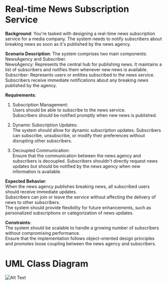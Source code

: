 # Real-time News Subscription Service

**Background**: You're tasked with designing a real-time news subscription service for a media company. The system needs to notify subscribers about breaking news as soon as it's published by the news agency.

**Scenario Description**: The system comprises two main components: NewsAgency and Subscriber.
  <br>NewsAgency: Represents the central hub for publishing news. It maintains a list of subscribers and notifies them whenever new news is available.
  <br>Subscriber: Represents users or entities subscribed to the news service. Subscribers receive immediate notifications about any breaking news published by the agency.

**Requirements**:

  1. Subscription Management:
    <br>Users should be able to subscribe to the news service.
    <br>Subscribers should be notified promptly when new news is published.

  2. Dynamic Subscription Updates:
    <br>The system should allow for dynamic subscription updates. Subscribers can subscribe, unsubscribe, or modify their preferences without disrupting other subscribers.

  3. Decoupled Communication:
    <br>Ensure that the communication between the news agency and subscribers is decoupled. Subscribers shouldn't directly request news updates but should be notified by the news agency when new information is available.

**Expected Behavior**:
  <br>When the news agency publishes breaking news, all subscribed users should receive immediate updates.
  <br>Subscribers can join or leave the service without affecting the delivery of news to other subscribers.
  <br>The system should provide flexibility for future enhancements, such as personalized subscriptions or categorization of news updates.

**Constraints**:
  <br>The system should be scalable to handle a growing number of subscribers without compromising performance.
  <br>Ensure that the implementation follows object-oriented design principles and promotes loose coupling between the news agency and subscribers.

# UML Class Diagram
![Alt Text](https://scontent.fmnl8-3.fna.fbcdn.net/v/t1.15752-9/386833745_889146619104799_6802733080766412936_n.png?_nc_cat=102&ccb=1-7&_nc_sid=8cd0a2&_nc_eui2=AeFjwkM-kLxmlKyEKwG5HmKbU1ZMMxzJ5AtTVkwzHMnkC-4ChmBIFLjDkOjadubmp0BRa3ckEZ62IDtAKXmySK5Y&_nc_ohc=MSLjQT_NpzkAX_fLEVE&_nc_ht=scontent.fmnl8-3.fna&oh=03_AdRwTlkiV34rr3RLBuZ1pf-dbOQEPBSQBZAtChSLxxJ2TA&oe=65968A1A)
